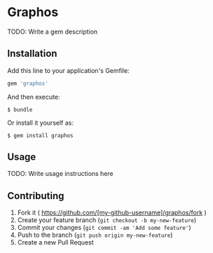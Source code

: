# Graphos

TODO: Write a gem description

## Installation

Add this line to your application's Gemfile:

```ruby
gem 'graphos'
```

And then execute:

    $ bundle

Or install it yourself as:

    $ gem install graphos

## Usage

TODO: Write usage instructions here

## Contributing

1. Fork it ( https://github.com/[my-github-username]/graphos/fork )
2. Create your feature branch (`git checkout -b my-new-feature`)
3. Commit your changes (`git commit -am 'Add some feature'`)
4. Push to the branch (`git push origin my-new-feature`)
5. Create a new Pull Request
